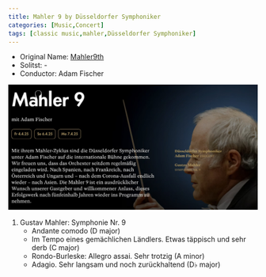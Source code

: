 ```yaml
---
title: Mahler 9 by Düsseldorfer Symphoniker
categories: [Music,Concert]
tags: [classic music,mahler,Düsseldorfer Symphoniker]
---
```


- Original Name: [Mahler9th](https://www.tonhalle.de/veranstaltung/sternzeichen/14262-mahler-9)
- Solitst: -
- Conductor: Adam Fischer

![Mahler9th](mahler9.jpg)

1. Gustav Mahler: Symphonie Nr. 9
    - Andante comodo (D major)
    - Im Tempo eines gemächlichen Ländlers. Etwas täppisch und sehr derb (C major)
    - Rondo-Burleske: Allegro assai. Sehr trotzig (A minor)
    - Adagio. Sehr langsam und noch zurückhaltend (D♭ major)
